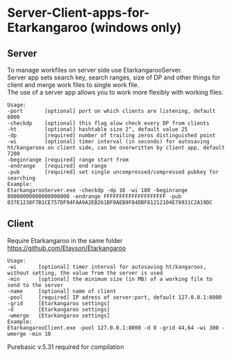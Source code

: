 # Server-Client-apps-for-Etarkangaroo (windows only)
## Server

To manage workfiles on server side use EtarkangarooServer.  
Server app sets search key, search ranges, size of DP and other things for client and merge work files to single work file.  
The use of a server app allows you to work more flexibly with working files.  
```
Usage:
-port       [optional] port on which clients are listening, default 8000
-checkdp    [optional] this flag alow check every DP from clients
-ht         [optional] hashtable size 2^, default value 25
-dp         [required] number of trailing zeros distinguished point
-wi         [optional] timer interval (in seconds) for autosaving ht/kangaroos on client side, can be overwritten by client app, default 7200
-beginrange [required] range start from
-endrange   [required] end range
-pub        [required] set single uncompressed/compressed pubkey for searching
Example:
EtarkangarooServer.exe -checkdp -dp 16 -wi 180 -beginrange 80000000000000000000 -endrange FFFFFFFFFFFFFFFFFFFF -pub 037E1238F7B1CE757DF94FAA9A2EB261BF0AEB9F84DBF81212104E78931C2A19DC
```
## Client
Require Etarkangaroo in the same folder https://github.com/Etayson/Etarkangaroo  
```
Usage:
-wi       [optional] timer interval for autosaving ht/kangaroos, without setting, the value from the server is used
-min      [optional] the minimum size (in MB) of a working file to send to the server
-name     [optional] name of client
-pool     [required] IP adress of server:port, default 127.0.0.1:8000
-grid     [Etarkangaroo settings]
-d        [Etarkangaroo settings]
-wmerge   [Etarkangaroo settings]
Example:
EtarkangarooClient.exe -pool 127.0.0.1:8000 -d 0 -grid 44,64 -wi 300 -wmerge -min 10
```
Purebasic v.5.31 required for compilation
